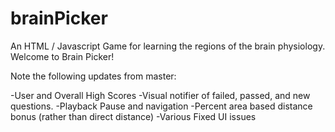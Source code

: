 # brainPicker
An HTML / Javascript Game for learning the regions of the brain physiology.
Welcome to Brain Picker!

Note the following updates from master:

-User and Overall High Scores
-Visual notifier of failed, passed, and new questions.
-Playback Pause and navigation
-Percent area based distance bonus (rather than direct distance)
-Various Fixed UI issues
